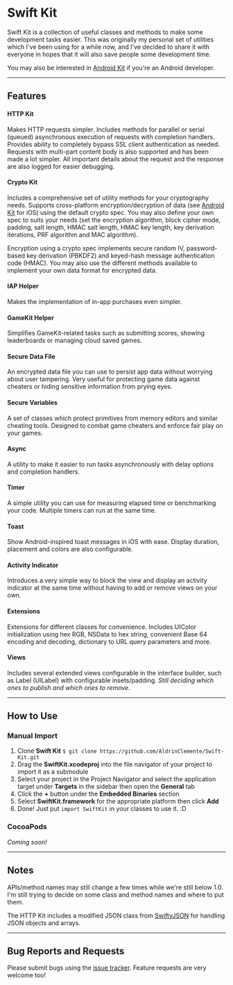 # Swift Kit

Swift Kit is a collection of useful classes and methods to make some development tasks easier. This was originally my personal set of utilities which I've been using for a while now, and I've decided to share it with everyone in hopes that it will also save people some development time.

You may also be interested in [Android Kit](https://github.com/AldrinClemente/Android-Kit) if you're an Android developer.

----------

## Features

#### HTTP Kit
Makes HTTP requests simpler. Includes methods for parallel or serial (queued) asynchronous execution of requests with completion handlers. Provides ability to completely bypass SSL client authentication as needed. Requests with multi-part content body is also supported and has been made a lot simpler. All important details about the request and the response are also logged for easier debugging.

#### Crypto Kit
Includes a comprehensive set of utility methods for your cryptography needs. Supports cross-platform encryption/decryption of data (see [Android Kit](https://github.com/AldrinClemente/Android-Kit) for iOS) using the default crypto spec. You may also define your own spec to suits your needs (set the encryption algorithm, block cipher mode, padding, salt length, HMAC salt length, HMAC key length, key derivation iterations, PRF algorithm and MAC algorithm).

Encryption using a crypto spec implements secure random IV, password-based key derivation (PBKDF2) and keyed-hash message authentication code (HMAC). You may also use the different methods available to implement your own data format for encrypted data.

#### IAP Helper
Makes the implementation of in-app purchases even simpler.

#### GameKit Helper
Simplifies GameKit-related tasks such as submitting scores, showing leaderboards or managing cloud saved games.

#### Secure Data File
An encrypted data file you can use to persist app data without worrying about user tampering. Very useful for protecting game data against cheaters or hiding sensitive information from prying eyes.

#### Secure Variables
A set of classes which protect primitives from memory editors and similar cheating tools. Designed to combat game cheaters and enforce fair play on your games.

#### Async
A utility to make it easier to run tasks asynchronously with delay options and completion handlers.

#### Timer
A simple utility you can use for measuring elapsed time or benchmarking your code. Multiple timers can run at the same time.

#### Toast
Show Android-inspired toast messages in iOS with ease. Display duration, placement and colors are also configurable.

#### Activity Indicator
Introduces a very simple way to block the view and display an activity indicator at the same time without having to add or remove views on your own.

#### Extensions
Extensions for different classes for convenience. Includes UIColor initialization using hex RGB, NSData to hex string, convenient Base 64 encoding and decoding, dictionary to URL query parameters and more.

#### Views
Includes several extended views configurable in the interface builder, such as Label (UILabel) with configurable insets/padding. *Still deciding which ones to publish and which ones to remove.*

----------

## How to Use

### Manual Import

1. Clone **Swift Kit** ```$ git clone https://github.com/AldrinClemente/Swift-Kit.git```
2. Drag the **SwiftKit.xcodeproj** into the file navigator of your project to import it as a submodule
3. Select your project in the Project Navigator and select the application target under **Targets** in the sidebar then open the **General** tab
4. Click the **+** button under the **Embedded Binaries** section
5. Select **SwiftKit.framework** for the appropriate platform then click **Add**
6. Done! Just put ```import SwiftKit``` in your classes to use it. :D


### CocoaPods

*Coming soon!*

----------

## Notes

APIs/method names may still change a few times while we're still below 1.0. I'm still trying to decide on some class and method names and where to put them.

The HTTP Kit includes a modified JSON class from [SwiftyJSON](https://github.com/SwiftyJSON/SwiftyJSON) for handling JSON objects and arrays.

----------

## Bug Reports and Requests

Please submit bugs using the [issue tracker](https://github.com/AldrinClemente/Swift-Kit/issues/new). Feature requests are very welcome too!
